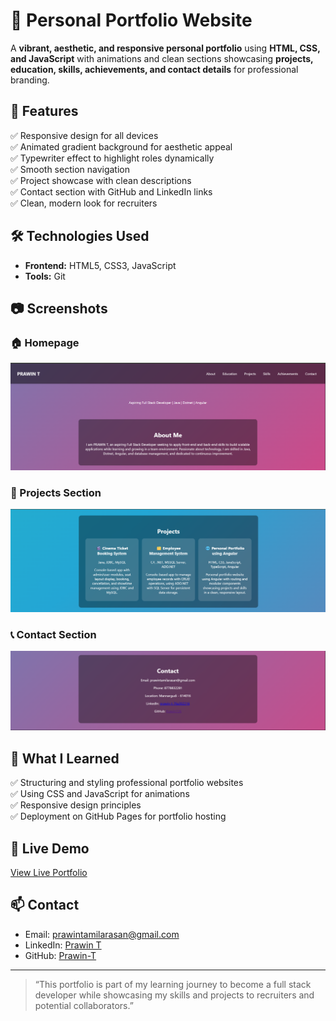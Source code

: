 # 🌟 Personal Portfolio Website

A **vibrant, aesthetic, and responsive personal portfolio** using **HTML, CSS, and JavaScript** with animations and clean sections showcasing **projects, education, skills, achievements, and contact details** for professional branding.

## 🚀 Features
✅ Responsive design for all devices  
✅ Animated gradient background for aesthetic appeal  
✅ Typewriter effect to highlight roles dynamically  
✅ Smooth section navigation  
✅ Project showcase with clean descriptions  
✅ Contact section with GitHub and LinkedIn links  
✅ Clean, modern look for recruiters

## 🛠️ Technologies Used
- **Frontend:** HTML5, CSS3, JavaScript
- **Tools:** Git

## 📷 Screenshots
### 🏠 Homepage
![Homepage](Home.png)

### 💼 Projects Section
![Projects](Project.png)

### 📞 Contact Section
![Contact](Contact.png)

## 📝 What I Learned
✅ Structuring and styling professional portfolio websites  
✅ Using CSS and JavaScript for animations  
✅ Responsive design principles  
✅ Deployment on GitHub Pages for portfolio hosting

## 🔗 Live Demo
[View Live Portfolio](http://127.0.0.1:5500/miniproject/main.html#projects)

## 📫 Contact
- Email: prawintamilarasan@gmail.com
- LinkedIn: [Prawin T](https://www.linkedin.com/in/prawin-t-76a302216)
- GitHub: [Prawin-T](https://github.com/Prawin-T)

---

> “This portfolio is part of my learning journey to become a full stack developer while showcasing my skills and projects to recruiters and potential collaborators.”


